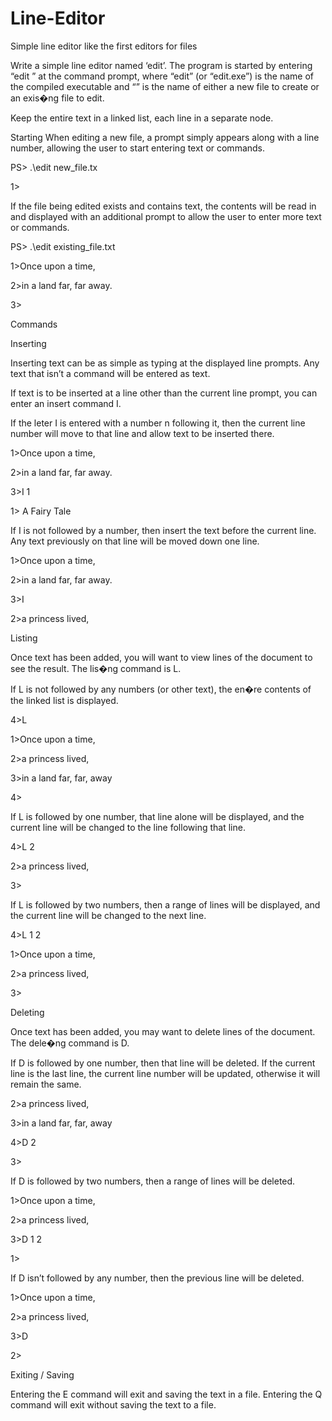 # Line-Editor
Simple line editor like the first editors for files

Write a simple line editor named ‘edit’. The program is started by entering “edit <filename>” at the
command prompt, where “edit” (or “edit.exe”) is the name of the compiled executable and
“<filename>” is the name of either a new file to create or an exis�ng file to edit.

Keep the entire text in a linked list, each line in a separate node.

Starting
When editing a new file, a prompt simply appears along with a line number, allowing the user to start
entering text or commands.

PS> .\edit new_file.tx

1>

If the file being edited exists and contains text, the contents will be read in and displayed with an
additional prompt to allow the user to enter more text or commands.

PS> .\edit existing_file.txt

1>Once upon a time,

2>in a land far, far away.

3>

Commands

Inserting

Inserting text can be as simple as typing at the displayed line prompts. Any text that isn’t a command will
be entered as text.

If text is to be inserted at a line other than the current line prompt, you can enter an insert command I.

If the leter I is entered with a number n following it, then the current line number will move to that line
and allow text to be inserted there.

1>Once upon a time,

2>in a land far, far away.

3>I 1

1> A Fairy Tale

If I is not followed by a number, then insert the text before the current line. Any text previously on that
line will be moved down one line.

1>Once upon a time,

2>in a land far, far away.

3>I

2>a princess lived,


Listing

Once text has been added, you will want to view lines of the document to see the result. The lis�ng
command is L.

If L is not followed by any numbers (or other text), the en�re contents of the linked list is displayed.

4>L

1>Once upon a time,

2>a princess lived,

3>in a land far, far, away

4>

If L is followed by one number, that line alone will be displayed, and the current line will be changed to
the line following that line.

4>L 2

2>a princess lived,

3>

If L is followed by two numbers, then a range of lines will be displayed, and the current line will be
changed to the next line.

4>L 1 2

1>Once upon a time,

2>a princess lived,

3>

Deleting

Once text has been added, you may want to delete lines of the document. The dele�ng command is D.

If D is followed by one number, then that line will be deleted. If the current line is the last line, the
current line number will be updated, otherwise it will remain the same.

2>a princess lived,

3>in a land far, far, away

4>D 2

3>

If D is followed by two numbers, then a range of lines will be deleted.

1>Once upon a time,

2>a princess lived,

3>D 1 2

1>

If D isn’t followed by any number, then the previous line will be deleted.

1>Once upon a time,

2>a princess lived,

3>D

2>

Exiting / Saving

Entering the E command will exit and saving the text in a file. Entering the Q command will exit without
saving the text to a file.
